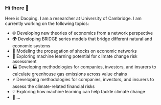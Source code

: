 ### Hi there 👋

Here is Daoping. I am a researcher at University of Cambridge. I am currently working on the following topics:

- 🌐 Developing new theories of economics from a network perspective
- 🌍 Developing BRIDGE series models that bridge different natural and economic systems
- 🔄 Modeling the propagation of shocks on economic networks
- 🤖 Exploring machine learning potential for climate change risk assessment
- 🏭 Developing methodologies for companies, investors, and insurers to calculate greenhouse gas emissions across value chains
- ⚡ Developing methodologies for companies, investors, and insurers to assess the climate-related financial risks
- 💡 Exploring how machine learning can help tackle climate change
- 🤔 ...

<!--
**DaopingW/DaopingW** is a ✨ _special_ ✨ repository because its `README.md` (this file) appears on your GitHub profile.

Here are some ideas to get you started:

- 🔭 I’m currently working on ...
- 🌱 I’m currently learning ...
- 👯 I’m looking to collaborate on ...
- 🤔 I’m looking for help with ...
- 💬 Ask me about ...
- 📫 How to reach me: ...
- 😄 Pronouns: ...
- ⚡ Fun fact: ...
-->

